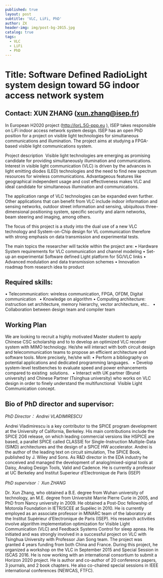 ```yaml
---
published: true
layout: post
subtitle: 'VLC, LiFi, PhD'
author: ZX
header-img: img/post-bg-2015.jpg
catalog: true
tags:
  - VLC
  - LiFi
  - PhD
---
```



# Title: Software Defined RadioLight system design toward 5G indoor access network system 

## Contact: XUN ZHANG (xun.zhang@isep.fr)

In European H2020 project (http://IorL.5G-ppp.eu ), ISEP takes responsible on LiFi indoor access network system design. ISEP has an open PhD position for a project on visible light technologies for simultaneous communications and illumination. The project aims at studying a FPGA-based visible light communications system. 

Project description  Visible light technologies are emerging as promising candidate for providing simultaneously illumination and communications. Interest in visible light communication (VLC) is driven by the advances in light emitting diodes (LED) technologies and the need to find new spectrum resources for wireless communications. Advantageous features like geographical independent usage and cost effectiveness makes VLC and ideal candidate for simultaneous illumination and communications.  

The application range of VLC technologies can be expanded even further. Other applications that can benefit from VLC include indoor information and sensing networks, outdoor street information and sensing, ubiquitous three-dimensional positioning system, specific security and alarm networks, beam steering and imaging, among others.  

The focus of this project is a study into the dual use of a new VLC technology and System-on-Chip design for VL communication therefore with strong emphasis on data transmission and experimental tests.

The main topics the researcher will tackle within the project are: 
•	Hardware System requirements for VLC communication and channel modeling
•	Set-up an experimental Software defined Light platform for 5G/VLC links
•	Advanced modulation and data transmission schemes 
•	Innovation roadmap from research idea to product


## Required skills:  
•	Telecommunication: wireless communication, FPGA, OFDM, Digital communication  
•	Knowledge on algorithm 
•	Computing architecture: instruction set architecture, memory hierarchy, vector architecture, etc..  
•	Collaboration between design team and compiler team  

## Working Plan

We are looking to recruit a highly motivated Master student to apply Chinese CSC scholarship and to to develop an optimized VLC receiver system with MIMO technology. He/she will interact with both circuit design and telecommunication teams to propose an efficient architecture and software tools. More precisely, he/she will: 
•	Perform a bibliography on potential applications and dedicated programming languages.  
•	Develop system-level testbenches to evaluate speed and power enhancements compared to existing  solutions.  
•	Interact with UK partner (Brunel university) and Chinese Partner (Tsinghua university) who works on VLC design in order to finely understand the multifunctional  Visible Light Communication concept.  

## Bio of PhD director and supervisor:

_PhD Director： Andrei VLADIMIRESCU_

Andrei Vladimirescu is a key contributor to the SPICE program development at the University of California, Berkeley. His main contributions include the SPICE 2G6 release, on which leading commercial versions like HSPICE are based, a parallel SPICE called CLASSIE for Single-Instruction Multiple-Data (SIMD) architectures and the design of a SPICE HW accelerator. Andrei is the author of the leading text on circuit simulation, The SPICE Book, published by J. Wiley and Sons. As R&D director in the EDA industry he conceived and managed the development of analog/mixed-signal tools at Daisy, Analog Design Tools, Valid and Cadence. He is currently a professor at UC Berkeley and Institut Superieur d’Electronique de Paris (ISEP)


_PhD supervisor： Xun ZHANG_


Dr. Xun Zhang, who obtained a B.E. degree from Wuhan university of technology,  an M.E. degree from Université Marrie Pierre Curie in 2005, and PhD from Nancy university in 2009.  He obtained a Post-Doc fellowship of Motorola Foundation in IETR/SCEE at Supélec in 2010.  He is currently employed as an associate professor in MINARC team of the laboratory  at the Institut Supérieur d’Electronique de Paris (ISEP). His research activities involve algorithm implementation optimization for Visible Light Communication (VLC) and Feedback Systems Control for sleep apnea. He initiated and was strongly involved in a successful project on VLC with Tsinghua University with Professor Jian Song team. The project was granted 4 years funding from both China and France. During this project, he organized a workshop on the VLC in September 2015 and Special Session in ISCAS 2016. He is now working with an international consortium to submit a Horizon 2020 project. He is author and co-author of 20 conference papers, 3 journals, and 2 book chapters. He also co-chaired special sessions in IEEE international conferences (NEWCAS, FTFC).
